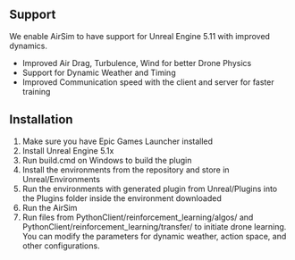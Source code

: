 ## Support

We enable AirSim to have support for Unreal Engine 5.11 with improved dynamics.

- Improved Air Drag, Turbulence, Wind for better Drone Physics
- Support for Dynamic Weather and Timing
- Improved Communication speed with the client and server for faster training

## Installation
1. Make sure you have Epic Games Launcher installed
2. Install Unreal Engine 5.1x
3. Run build.cmd on Windows to build the plugin
4. Install the environments from the repository and store in Unreal/Environments
5. Run the environments with generated plugin from Unreal/Plugins into the Plugins folder inside the environment downloaded
6. Run the AirSim
7. Run files from PythonClient/reinforcement_learning/algos/ and PythonClient/reinforcement_learning/transfer/ to initiate drone learning. You can modify the parameters for dynamic weather, action space, and other configurations.



